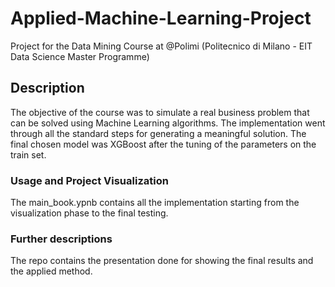 # Applied-Machine-Learning-Project

Project for the Data Mining Course at @Polimi (Politecnico di Milano - EIT Data Science Master Programme)

## Description
The objective of the course was to simulate a real business problem that can be solved using Machine Learning algorithms. The implementation went through all the standard steps for generating a meaningful solution. The final chosen model was XGBoost after the tuning of the parameters on the train set.

### Usage and Project Visualization
The main_book.ypnb contains all the implementation starting from the visualization phase to the final testing.

### Further descriptions
The repo contains the presentation done for showing the final results and the applied method.


